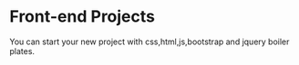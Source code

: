 # Front-end Projects

You can start your new project with css,html,js,bootstrap and jquery boiler plates.
